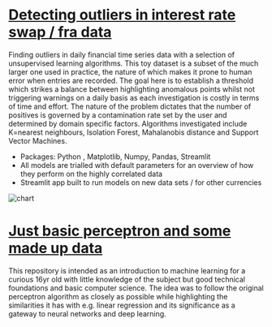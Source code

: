 # [Detecting outliers in interest rate swap / fra data](https://github.com/dgwalters-1974/Streamlit_outliers)
Finding outliers in daily financial time series data with a selection of unsupervised learning algorithms. This toy dataset is a subset of the much larger one
used in practice, the nature of which makes it prone to human error when entries are recorded. The goal here is to establish a threshold which strikes a balance between
highlighting anomalous points whilst not triggering warnings on a daily basis as each investigation is costly in terms of time and effort. The nature of the problem
dictates that the number of positives is governed by a contamination rate set by the user and determined by domain specific factors. Algorithms investigated include
K=nearest neighbours, Isolation Forest, Mahalanobis distance and Support Vector Machines.
* Packages: Python , Matplotlib, Numpy, Pandas, Streamlit
* All models are trialled with default parameters for an overview of how they perform on the highly correlated data
* Streamlit app built to run models on new data sets / for other currencies 

![chart](https://github.com/dgwalters-1974/portfolio_site/blob/main/docs/assets/images/download.png?raw=true)

# [Just basic perceptron and some made up data](https://github.com/dgwalters-1974/perceptron_fun)
This repository is intended as an introduction to machine learning for a curious 16yr old with little knowledge of the subject but good technical foundations and basic computer science. The idea was to follow the original perceptron algorithm as closely as possible while highlighting the similarities it has with e.g. linear regression and its significance as a gateway to neural networks and deep learning.
